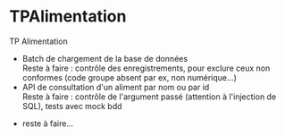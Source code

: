 # TPAlimentation
TP Alimentation 
- Batch de chargement de la base de données</br>
  Reste à faire : contrôle des enregistrements, pour exclure ceux non conformes (code groupe absent par ex, non numérique...)
- API de consultation d'un aliment par nom ou par id </br>
  Reste à faire : contrôle de l'argument passé (attention à l'injection de SQL), tests avec mock bdd


+ reste à faire...
